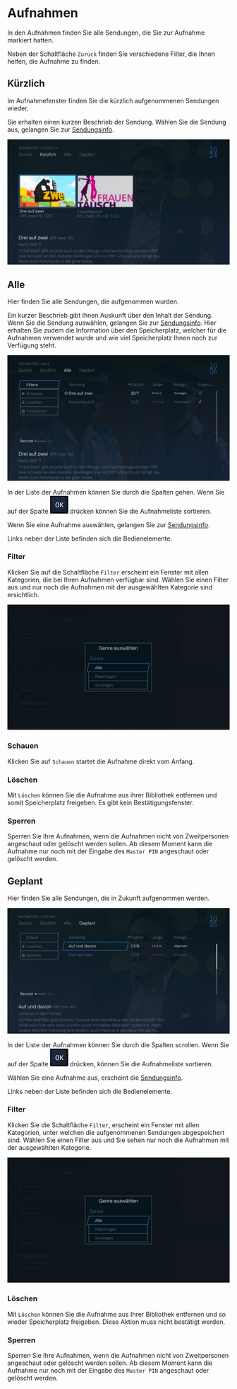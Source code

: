 # Aufnahmen

In den Aufnahmen finden Sie alle Sendungen, die Sie zur Aufnahme markiert hatten.

Neben der Schaltfläche `Zurück` finden Sie verschiedene Filter, die Ihnen helfen, die Aufnahme zu finden.

## Kürzlich

Im Aufnahmefenster finden Sie die kürzlich aufgenommenen Sendungen wieder.

Sie erhalten einen kurzen Beschrieb der Sendung. Wählen Sie die Sendung aus, gelangen Sie zur [Sendungsinfo](../senderinformation/#infomenu "Sendungsinfo").

![](../img/tv/aufnahmen_kurzlich.jpg) 

## Alle

Hier finden Sie alle Sendungen, die aufgenommen wurden.

Ein kurzer Beschrieb gibt Ihnen Auskunft über den Inhalt der Sendung. Wenn Sie die Sendung auswählen, gelangen Sie zur [Sendungsinfo](../senderinformation/#infomenu "Sendungsinfo"). Hier erhalten Sie zudem die Information über den Speicherplatz, welcher für die Aufnahmen verwendet wurde und wie viel Speicherplatz Ihnen noch zur Verfügung steht.

![](../img/tv/aufnahmen_alle.jpg) 

In der Liste der Aufnahmen können Sie durch die Spalten gehen. Wenn Sie auf der Spalte ![](../img/tv/button_ok.png) drücken können Sie die Aufnahmeliste sortieren.

Wenn Sie eine Aufnahme auswählen, gelangen Sie zur [Sendungsinfo](../senderinformation/#infomenu "Sendungsinfo").

Links neben der Liste befinden sich die Bedienelemente.

### Filter

Klicken Sie auf die Schaltfläche `Filter` erscheint ein Fenster mit allen Kategorien, die bei Ihren Aufnahmen verfügbar sind. Wählen Sie einen Filter aus und nur noch die Aufnahmen mit der ausgewählten Kategorie sind ersichtlich.

![](../img/tv/aufnahmen_filter.jpg) 

### Schauen

Klicken Sie auf `Schauen` startet die Aufnahme direkt vom Anfang.

### Löschen

Mit `Löschen` können Sie die Aufnahme aus ihrer Bibliothek entfernen und somit Speicherplatz freigeben. Es gibt kein Bestätigungsfenster.

### Sperren

Sperren Sie Ihre Aufnahmen, wenn die Aufnahmen nicht von Zweitpersonen angeschaut oder gelöscht werden sollen. Ab diesem Moment kann die Aufnahme nur noch mit der Eingabe des `Master PIN` angeschaut oder gelöscht werden.

## Geplant

Hier finden Sie alle Sendungen, die in Zukunft aufgenommen werden.

![](../img/tv/aufnahmen_geplant.jpg) 

In der Liste der Aufnahmen können Sie durch die Spalten scrollen. Wenn Sie auf der Spalte ![](../img/tv/button_ok.png)  drücken, können Sie die Aufnahmeliste sortieren.

Wählen Sie eine Aufnahme aus, erscheint die [Sendungsinfo](../senderinformation/#infomenu "Sendungsinfo").

Links neben der Liste befinden sich die Bedienelemente.

### Filter

Klicken Sie die Schaltfläche `Filter`, erscheint ein Fenster mit allen Kategorien, unter welchen die aufgenommenen Sendungen abgespeichert sind. Wählen Sie einen Filter aus und Sie sehen nur noch die Aufnahmen mit der ausgewählten Kategorie.

![](../img/tv/aufnahmen_filter.jpg) 

### Löschen

Mit `Löschen` können Sie die Aufnahme aus Ihrer Bibliothek entfernen und so wieder Speicherplatz freigeben. Diese Aktion muss nicht bestätigt werden.

### Sperren

Sperren Sie Ihre Aufnahmen, wenn die Aufnahmen nicht von Zweitpersonen angeschaut oder gelöscht werden sollen. Ab diesem Moment kann die Aufnahme nur noch mit der Eingabe des `Master PIN` angeschaut oder gelöscht werden.